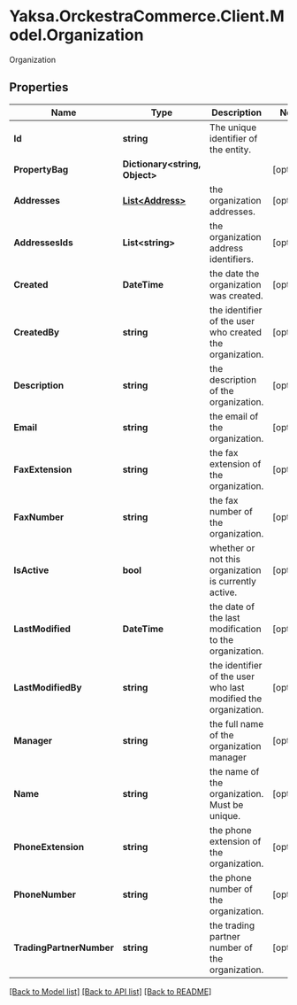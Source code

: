 # Yaksa.OrckestraCommerce.Client.Model.Organization
Organization

## Properties

Name | Type | Description | Notes
------------ | ------------- | ------------- | -------------
**Id** | **string** | The unique identifier of the entity. | 
**PropertyBag** | **Dictionary&lt;string, Object&gt;** |  | [optional] 
**Addresses** | [**List&lt;Address&gt;**](Address.md) | the organization addresses. | [optional] 
**AddressesIds** | **List&lt;string&gt;** | the organization address identifiers. | [optional] 
**Created** | **DateTime** | the date the organization was created. | [optional] 
**CreatedBy** | **string** | the identifier of the user who created the organization. | [optional] 
**Description** | **string** | the description of the organization. | [optional] 
**Email** | **string** | the email of the organization. | [optional] 
**FaxExtension** | **string** | the fax extension of the organization. | [optional] 
**FaxNumber** | **string** | the fax number of the organization. | [optional] 
**IsActive** | **bool** | whether or not this organization is currently active. | [optional] 
**LastModified** | **DateTime** | the date of the last modification to the organization. | [optional] 
**LastModifiedBy** | **string** | the identifier of the user who last modified the organization. | [optional] 
**Manager** | **string** | the full name of the organization manager | [optional] 
**Name** | **string** | the name of the organization. Must be unique. | [optional] 
**PhoneExtension** | **string** | the phone extension of the organization. | [optional] 
**PhoneNumber** | **string** | the phone number of the organization. | [optional] 
**TradingPartnerNumber** | **string** | the trading partner number of the organization. | [optional] 

[[Back to Model list]](../README.md#documentation-for-models) [[Back to API list]](../README.md#documentation-for-api-endpoints) [[Back to README]](../README.md)

